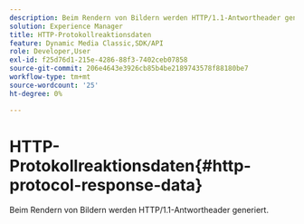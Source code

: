 ```yaml
---
description: Beim Rendern von Bildern werden HTTP/1.1-Antwortheader generiert.
solution: Experience Manager
title: HTTP-Protokollreaktionsdaten
feature: Dynamic Media Classic,SDK/API
role: Developer,User
exl-id: f25d76d1-215e-4286-88f3-7402ceb07858
source-git-commit: 206e4643e3926cb85b4be2189743578f88180be7
workflow-type: tm+mt
source-wordcount: '25'
ht-degree: 0%

---
```


# HTTP-Protokollreaktionsdaten{#http-protocol-response-data}

Beim Rendern von Bildern werden HTTP/1.1-Antwortheader generiert.
